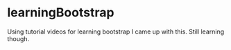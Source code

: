 # learningBootstrap
Using tutorial videos for learning bootstrap I came up with this. Still learning though.
